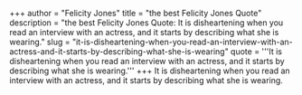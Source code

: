 +++
author = "Felicity Jones"
title = "the best Felicity Jones Quote"
description = "the best Felicity Jones Quote: It is disheartening when you read an interview with an actress, and it starts by describing what she is wearing."
slug = "it-is-disheartening-when-you-read-an-interview-with-an-actress-and-it-starts-by-describing-what-she-is-wearing"
quote = '''It is disheartening when you read an interview with an actress, and it starts by describing what she is wearing.'''
+++
It is disheartening when you read an interview with an actress, and it starts by describing what she is wearing.
